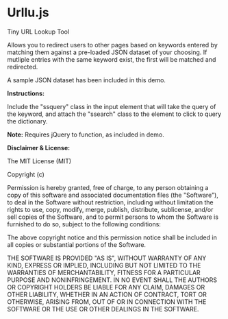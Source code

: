 Urllu.js
========

Tiny URL Lookup Tool

Allows you to redirect users to other pages based on keywords entered by matching them against a pre-loaded JSON dataset of your choosing.
If mutliple entries with the same keyword exist, the first will be matched and redirected.

A sample JSON dataset has been included in this demo.

<b>Instructions:</b>

Include the "ssquery" class in the input element that will take the query of the keyword, and attach the "ssearch" class to the element to click to query the dictionary.

<b>Note:</b> Requires jQuery to function, as included in demo.

<b>Disclaimer & License:</b>

The MIT License (MIT)

Copyright (c) <year> <copyright holders>

Permission is hereby granted, free of charge, to any person obtaining a copy
of this software and associated documentation files (the "Software"), to deal
in the Software without restriction, including without limitation the rights
to use, copy, modify, merge, publish, distribute, sublicense, and/or sell
copies of the Software, and to permit persons to whom the Software is
furnished to do so, subject to the following conditions:

The above copyright notice and this permission notice shall be included in
all copies or substantial portions of the Software.

THE SOFTWARE IS PROVIDED "AS IS", WITHOUT WARRANTY OF ANY KIND, EXPRESS OR
IMPLIED, INCLUDING BUT NOT LIMITED TO THE WARRANTIES OF MERCHANTABILITY,
FITNESS FOR A PARTICULAR PURPOSE AND NONINFRINGEMENT. IN NO EVENT SHALL THE
AUTHORS OR COPYRIGHT HOLDERS BE LIABLE FOR ANY CLAIM, DAMAGES OR OTHER
LIABILITY, WHETHER IN AN ACTION OF CONTRACT, TORT OR OTHERWISE, ARISING FROM,
OUT OF OR IN CONNECTION WITH THE SOFTWARE OR THE USE OR OTHER DEALINGS IN
THE SOFTWARE.
